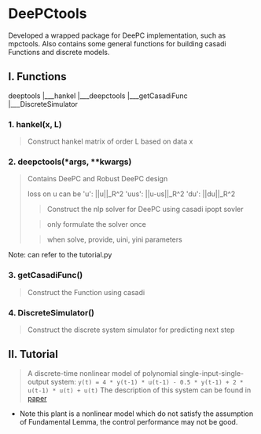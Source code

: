 # DeePCtools
Developed a wrapped package for DeePC implementation, such as mpctools.
Also contains some general functions for building casadi Functions and discrete models.

## I. Functions
deeptools
    |___hankel
    |___deepctools
    |___getCasadiFunc
    |___DiscreteSimulator

### 1. hankel(x, L)

> Construct hankel matrix of order L based on data x

### 2. deepctools(*args, **kwargs)

> Contains DeePC and Robust DeePC design
> 
> loss on u can be 'u': ||u||_R^2 'uus': ||u-us||_R^2 'du': ||du||_R^2
> 
> > Construct the nlp solver for DeePC using casadi ipopt sovler
> 
> > only formulate the solver once
> 
> > when solve, provide, uini, yini parameters

Note: can refer to the tutorial.py

### 3. getCasadiFunc()
> Construct the Function using casadi

### 4. DiscreteSimulator()
> Construct the discrete system simulator for predicting next step

## II. Tutorial

> A discrete-time nonlinear model of polynomial single-input-single-output system:
        `y(t) = 4 * y(t-1) * u(t-1) - 0.5 * y(t-1) + 2 * u(t-1) * u(t) + u(t)`
> The description of this system can be found in [paper](https://ieeexplore.ieee.org/abstract/document/10319277)

- Note this plant is a nonlinear model which do not satisfy the assumption of Fundamental Lemma, the control performance may not be good.

    

